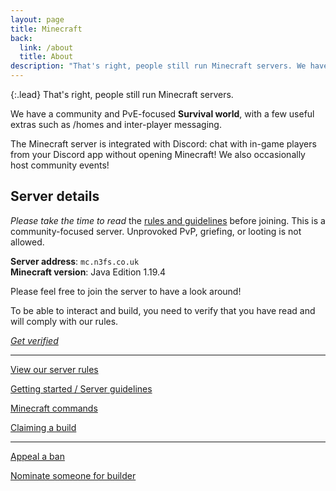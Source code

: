 ```yaml
---
layout: page
title: Minecraft
back:
  link: /about
  title: About
description: "That's right, people still run Minecraft servers. We have a community and PvE-focused Survival world."
---
```


{:.lead}
That's right, people still run Minecraft servers.

We have a community and PvE-focused **Survival world**, with a few useful extras such as /homes and inter-player messaging.

The Minecraft server is integrated with Discord: chat with in-game players from your Discord app without opening Minecraft! We also occasionally host community events!

## Server details

*Please take the time to read* the [rules and guidelines](/help/minecraft-guidelines) before joining. This is a community-focused server. Unprovoked PvP, griefing, or looting is not allowed. 

**Server address**: `mc.n3fs.co.uk`  
**Minecraft version**: Java Edition 1.19.4

Please feel free to join the server to have a look around!

To be able to interact and build, you need to verify that you have read and will comply with our rules. 

<a href="/help/minecraft-verification" class="action"><em>Get verified</em></a>

----

<a href="/rules" class="action">View our server rules</a>

<a href="/help/minecraft-guidelines" class="action">Getting started / Server guidelines</a>

<a href="/help/minecraft-commands" class="action">Minecraft commands</a>

<a href="/help/minecraft-claims" class="action">Claiming a build</a>

----

<a href="/help/ban-appeal" class="action">Appeal a ban</a>

<a href="/help/builder" class="action">Nominate someone for builder</a>
